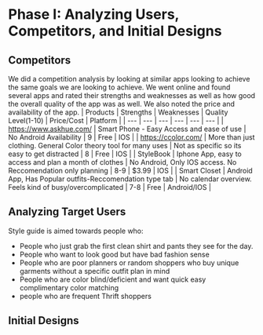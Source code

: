 # Phase I: Analyzing Users, Competitors, and Initial Designs

## Competitors
We did a competition analysis by looking at similar apps looking to achieve the same goals we are looking to achieve.
We went online and found several apps and rated their strengths and weaknesses as well as how good the overall quality of the app was as well. We also noted the price and availability of the app.
| Products | Strengths | Weaknesses | Quality Level(1-10) | Price/Cost | Platform |
| --- | --- | --- | --- | --- | --- |
| https://www.askhue.com/ | Smart Phone - Easy Access and ease of use | No Android Availability | 9 | Free | IOS |
| https://ccolor.com/ | More than just clothing. General Color theory tool for many uses | Not as specific so its easy to get distracted | 8 | Free | IOS |
| StyleBook | Iphone App, easy to access and plan a month of clothes | No Android, Only IOS access. No Reccomendation only planning | 8-9 | $3.99 | IOS |
| Smart Closet | Android App, Has Popular outfits-Reccomendation type tab | No calendar overview. Feels kind of busy/overcomplicated | 7-8 | Free | Android/IOS |

## Analyzing Target Users
Style guide is aimed towards people who:
* People who just grab the first clean shirt and pants they see for the day.
* People who want to look good but have bad fashion sense
* People who are poor planners or random shoppers who buy unique garments without a specific outfit plan in mind
* People who are color blind/deficient and want quick easy complimentary color matching
* people who are frequent Thrift shoppers

## Initial Designs
